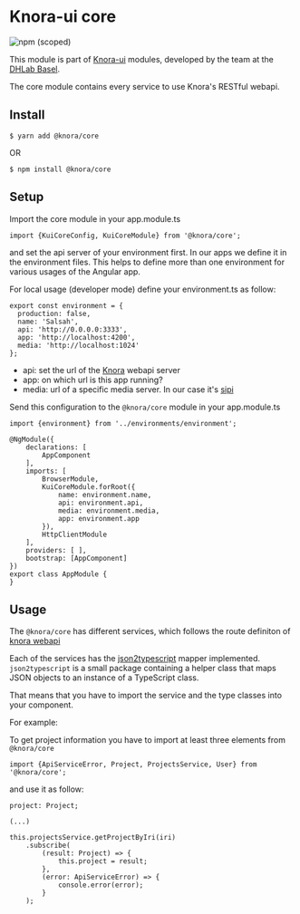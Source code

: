 # Knora-ui core
![npm (scoped)](https://img.shields.io/npm/v/@knora/core.svg)

This module is part of [Knora-ui](https://github.com/dhlab-basel/Knora-ui) modules, developed by the team at the [DHLab Basel](http://dhlab.unibas.ch).

The core module contains every service to use Knora's RESTful webapi.

## Install
`$ yarn add @knora/core`

OR

`$ npm install @knora/core`


## Setup
Import the core module in your app.module.ts 

`import {KuiCoreConfig, KuiCoreModule} from '@knora/core';`

and set the api server of your environment first. In our apps we define it in the environment files. This helps to define more than one environment for various usages of the Angular app.

For local usage (developer mode) define your environment.ts as follow: 

```
export const environment = {
  production: false,
  name: 'Salsah',
  api: 'http://0.0.0.0:3333',
  app: 'http://localhost:4200',
  media: 'http://localhost:1024'
};
```

- api: set the url of the [Knora](https://www.knora.org) webapi server
- app: on which url is this app running?
- media: url of a specific media server. In our case it's [sipi](http://www.sipi.io)

Send this configuration to the `@knora/core` module in your app.module.ts

```
import {environment} from '../environments/environment';

@NgModule({
    declarations: [
        AppComponent
    ],
    imports: [
        BrowserModule,
        KuiCoreModule.forRoot({
            name: environment.name,
            api: environment.api,
            media: environment.media,
            app: environment.app
        }),
        HttpClientModule
    ],
    providers: [ ],
    bootstrap: [AppComponent]
})
export class AppModule {
}
```

## Usage
The `@knora/core` has different services, which follows the route definiton of [knora webapi](https://docs.knora.org)

Each of the services has the [json2typescript](https://www.npmjs.com/package/json2typescript) mapper implemented.
`json2typescript` is a small package containing a helper class that maps JSON objects to an instance of a TypeScript class.


That means that you have to import the service and the type classes into your component.

For example:

To get project information you have to import at least three elements from `@knora/core`

`import {ApiServiceError, Project, ProjectsService, User} from '@knora/core';`

and use it as follow:

```
project: Project;

(...)

this.projectsService.getProjectByIri(iri)
    .subscribe(
        (result: Project) => {
            this.project = result;
        },
        (error: ApiServiceError) => {
            console.error(error);
        }
    );
```

<!--
### Error handling
-->


